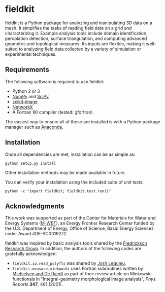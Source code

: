 # fieldkit

fieldkit is a Python package for analyzing and manipulating 3D data on a mesh.
It simplifies the tasks of reading field data on a grid and characterizing
it. Example analysis tools include domain identification, percolation detection,
surface triangulation, and computing advanced geometric and topological measures.
Its inputs are flexible, making it well-suited to analyzing field data collected by
a variety of simulation or experimental techniques.

## Requirements

The following software is required to use fieldkit:

* Python 2 or 3
* [NumPy] and [SciPy]
* [scikit-image]
* [NetworkX]
* A Fortran 90 compiler (tested: gfortran)

The easiest way to ensure all of these are installed is with a Python package
manager such as [Anaconda].

## Installation

Once all dependencies are met, installation can be as simple as:
```
python setup.py install
```
Other installation methods may be made available in future.

You can verify your installation using the included suite of unit tests:
```
python -c "import fieldkit; fieldkit.test.run()"
```

## Acknowledgments

This work was supported as part of the Center for Materials for Water and
Energy Systems ([M-WET]), an Energy Frontier Research Center funded by the
U.S. Department of Energy, Office of Science, Basic Energy Sciences under
Award #DE-SC0019272.

fieldkit was inspired by basic analysis tools shared by the
[Fredrickson Research Group]. In addition, the authors of the following codes
are gratefully acknowledged:

* `fieldkit.io.read_polyfts` was shared by [Josh Lequieu].
* `fieldkit.measure.minkowski` uses Fortran subroutines written by
  [Michielsen and De Raedt] as part of their review article on Minkowski
  functionals in "Integral-geometry morphological image analysis",
  *Phys. Reports* **347**, 461 (2001).

[NumPy]: https://www.numpy.org
[SciPy]: https://www.scipy.org
[scikit-image]: https://scikit-image.org
[Networkx]: https://networkx.github.io
[Anaconda]: https://www.anaconda.com
[M-WET]: https://mwet.utexas.edu
[Fredrickson Research Group]: https://www.mrl.ucsb.edu/~fredrickson
[Josh Lequieu]: https://www.joshlequieu.com
[Michielsen and De Raedt]: https://doi.org/10.1016/S0370-1573(00)00106-X
